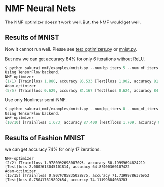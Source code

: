 # NMF Neural Nets

The NMF optimizer doesn't work well. But, the NMF would get well.


## Results of MNIST

Now it cannot run well. Please see [test_optimizers.py](https://github.com/ashigirl96/nmf-nn/blob/master/optimizer/tests/test_optimizers.py) or [mnist.py](https://github.com/ashigirl96/nmf-nn/blob/master/examples/mnist.py).

But now we can get accuracy 84% for only 6 iterations without ReLU.

```python
$ python sakurai_nmf/examples/mnist.py --num_bp_iters 5 --num_mf_iters 1
Using TensorFlow backend.
NMF-optimizer
(1/1) [Train]loss 1.880, accuracy 85.533 [Test]loss 1.902, accuracy 81.473
Adam-optimizer
(5/5) [Train]loss 0.629, accuracy 84.167 [Test]loss 0.624, accuracy 84.267
```

Use only Nonlinear semi-NMF.

```python
$ python sakurai_nmf/examples/mnist.py --num_bp_iters 0 --num_mf_iters 10 --use_relu
Using TensorFlow backend.
NMF-optimizer
(10/10) [Train]loss 1.673, accuracy 87.400 [Test]loss 1.709, accuracy 81.527
```


## Results of Fashion MNIST


we can get accuracy 74% for only 17 iterations.


```pythonstub
NMF-optimizer
(2/2) [Train]loss 1.9780992698087023, accuracy 50.19999694824219 [Test]loss 2.0002613045103814, accuracy 64.82400360107422
Adam-optimizer
(15/15) [Train]loss 0.8079785835028875, accuracy 71.73999786376953 [Test]loss 0.750417619892654, accuracy 74.11599884033203

```
